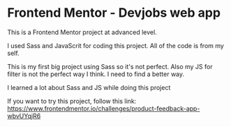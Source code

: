 # Frontend Mentor - Devjobs web app

This is a Frontend Mentor project at advanced level.

I used Sass and JavaScrit for coding this project. All of the code is from my self.

This is my first big project using Sass so it's not perfect. Also my JS for filter is not the perfect way I think. I need to find a better way.

I learned a lot about Sass and JS while doing this project

If you want to try this project, follow this link: https://www.frontendmentor.io/challenges/product-feedback-app-wbvUYqjR6
